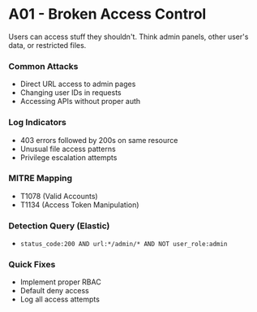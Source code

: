 # A01 - Broken Access Control
Users can access stuff they shouldn't. Think admin panels, other user's data, or restricted files.

### Common Attacks
- Direct URL access to admin pages
- Changing user IDs in requests
- Accessing APIs without proper auth

### Log Indicators
- 403 errors followed by 200s on same resource
- Unusual file access patterns
- Privilege escalation attempts

### MITRE Mapping
- T1078 (Valid Accounts)
- T1134 (Access Token Manipulation)

### Detection Query (Elastic)
- `status_code:200 AND url:*/admin/* AND NOT user_role:admin`
  
### Quick Fixes
- Implement proper RBAC
- Default deny access
- Log all access attempts